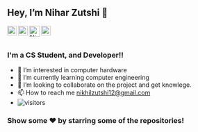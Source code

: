 ## Hey, I’m Nihar Zutshi 👋

<a href="https://twitter.com/Nihar_Zutshi1">
  <img align="left" alt="Nihar's Twitter" width="22px" src="https://cdn.jsdelivr.net/npm/simple-icons@v3/icons/twitter.svg" />
</a>
<a href="https://www.linkedin.com/in/niharzutshi/">
  <img align="left" alt="Nihar's Linkdein" width="22px" src="https://cdn.jsdelivr.net/npm/simple-icons@v3/icons/linkedin.svg" />
</a>
<a href="https://github.com/Nihar-Zutshi1">
  <img align="left" alt="Nihar's Github" width="25px" src="https://cdn.jsdelivr.net/npm/simple-icons@v3/icons/github.svg" />
</a>
<a href="https://www.instagram.com/iamniharji/">
  <img align="left" alt="Nihar Instagram" width="22px" src="https://cdn.jsdelivr.net/npm/simple-icons@v3/icons/instagram.svg" />
</a>

<br/>
<br/>

### I'm a CS Student, and Developer!!

- 👀 I’m interested in computer hardware
- 🌱 I’m currently learning computer engineering
- 💞️ I’m looking to collaborate on the project and get knowlege.
- 📫 How to reach me nikhilzutshi12@gmail.com
- ![visitors](https://visitor-badge.laobi.icu/badge?page_id=page.idNihar-Zutshi1)



### Show some ❤️ by starring some of the repositories!

</div>
</div>

<!---
Nihar-Zutshi1/Nihar-Zutshi1 is a ✨ special ✨ repository because its `README.md` (this file) appears on your GitHub profile.
You can click the Preview link to take a look at your changes.
--->
